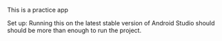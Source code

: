This is a practice app

Set up:
Running this on the latest stable version of Android Studio should should be more than enough to run the project.
